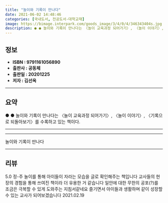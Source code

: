 ```yaml
---
title: "놀이와 기록이 만나다"
date: 2021-06-02 14:48:46
categories: [국내도서, 전공도서-대학교재]
image: https://bimage.interpark.com/goods_image/3/4/0/4/346343404s.jpg
description: ● ● 놀이와 기록이 만나다는 〈놀이 교육과정 되어가기〉, 〈놀이 이야기〉, 〈기록으로 되돌아보기〉를 수록하고 있는 책이다.
---
```


## **정보**

- **ISBN : 9791161056890**
- **출판사 : 공동체**
- **출판일 : 20201225**
- **저자 : 김선옥**

------



## **요약**

●  ●  놀이와 기록이 만나다는 〈놀이  교육과정 되어가기〉, 〈놀이 이야기〉, 〈기록으로 되돌아보기〉를 수록하고 있는 책이다.

------



------


놀이와 기록이 만나다 

------


## **리뷰** 

5.0 정-주 놀이를 통해 아이들이 자라는 모습을 글로 확인해주는 책입니다 교사들의 현장의 경험을 통해 쓰여진 책이라 더 유용한 거 같습니다 일안에 대한 무한의 공포(?)를 조금은 극복할 수 있게 도와주는 지침서같네요 즐기면서 아이들과 생활하며 같이 성장할 수 있는 교사가 되어보겠습니다 2021.02.19 <br/>